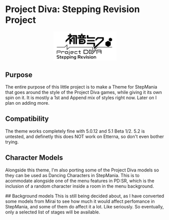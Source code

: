 # Project Diva: Stepping Revision Project
<center><img src="Docs/Github_icon.png" style="width:200px"></center>

## Purpose
The entire purpose of this little project is to make a Theme for StepMania that goes around the style of the Project Diva games, while giving it its own spin on it. It is mostly a 1st and Append mix of styles right now. Later on I plan on adding more.

## Compatibility
The theme works completely fine with 5.0.12 and 5.1 Beta 1/2.
5.2 is untested, and definetly this does NOT work on Etterna, so don't even bother trying.

## Character Models
Alongside this theme, I'm also porting some of the Project Diva models so they can be used as Dancing Characters in StepMania. This is to acommodate alongside one of the menu features in PD:SR, which is the inclusion of a random character inside a room in the menu background.

## Background models
This is still being decided about, as I have converted some models from Mirai to see how much it would affect perfomance in StepMania, and some of them do affect it a lot. Like seriously. So eventually, only a selected list of stages will be available.